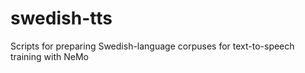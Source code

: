 # swedish-tts
Scripts for preparing Swedish-language corpuses for text-to-speech training with NeMo
